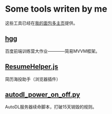 # Some tools writen by me
这些工具已经在[我的面包多主页](https://mbd.pub/o/hummingg/work)提供。
## [hgg](https://github.com/hummingg/front-end/tree/master/hgg)
百度前端训练营大作业————简易MVVM框架。

## [ResumeHelper.js](https://github.com/hummingg/front-end/tree/master/ResumeHelper.js)
简历海投助手（浏览器插件）
## [autodl_power_on_off.py](https://github.com/hummingg/front-end/tree/master/autodl_power_on_off.py)
AutoDL服务器续命脚本，打破15天销毁的规则。
